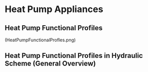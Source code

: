 # Heat Pump Appliances

## Heat Pump Functional Profiles

(HeatPumpFunctionalProfles.png)

## Heat Pump Functional Profiles in Hydraulic Scheme (General Overview)

